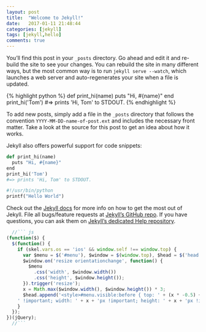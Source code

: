 ```yaml
---
layout: post
title:  "Welcome to Jekyll!"
date:   2017-01-11 21:48:44
categories: [jekyll]
tags: [jekyll,hello]
comments: true
---
```

You’ll find this post in your `_posts` directory. Go ahead and edit it and re-build the site to see your changes. You can rebuild the site in many different ways, but the most common way is to run `jekyll serve --watch`, which launches a web server and auto-regenerates your site when a file is updated.

{% highlight python %}
def print_hi(name)
  puts "Hi, #{name}"
end
print_hi('Tom')
#=> prints 'Hi, Tom' to STDOUT.
{% endhighlight %}  
<!--more-->
To add new posts, simply add a file in the `_posts` directory that follows the convention `YYYY-MM-DD-name-of-post.ext` and includes the necessary front matter. Take a look at the source for this post to get an idea about how it works.

Jekyll also offers powerful support for code snippets:

``` python
def print_hi(name)
  puts "Hi, #{name}"
end
print_hi('Tom')
#=> prints 'Hi, Tom' to STDOUT.
```

~~~ python
#!/usr/bin/python
printf("Hello World")
~~~



Check out the [Jekyll docs][jekyll] for more info on how to get the most out of Jekyll. File all bugs/feature requests at [Jekyll’s GitHub repo][jekyll-gh]. If you have questions, you can ask them on [Jekyll’s dedicated Help repository][jekyll-help].

``` js 
  //``` js
(function($) { 
  $(function() {
    if (skel.vars.os == 'ios' && window.self !== window.top) {
      var $menu = $('#menu'), $window = $(window.top), $head = $('head'), x;
      $window.on('resize orientationchange', function() {
        $menu
          .css('width', $window.width())
          .css('height', $window.height());
      }).trigger('resize');
      x = Math.max($window.width(), $window.height()) * 3;
      $head.append('<style>#menu.visible:before { top: ' + (x * -0.5) + 'px !important; right: ' + (x * -0.5) +
    ' !important; width: ' + x + 'px !important; height: ' + x + 'px !important; }</style>');
    }
  }); 
})(jQuery);
  //```
```


[jekyll]:      http://jekyllrb.com
[jekyll-gh]:   https://github.com/jekyll/jekyll
[jekyll-help]: https://github.com/jekyll/jekyll-help
